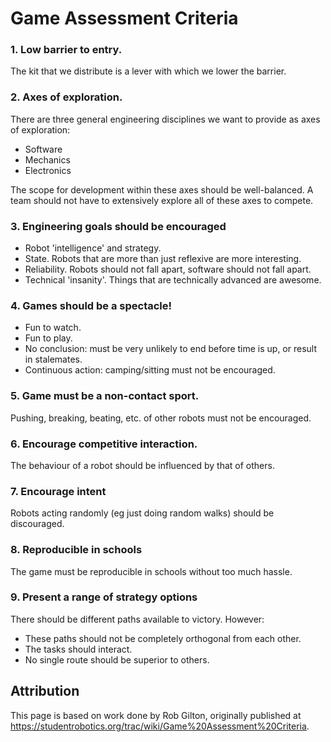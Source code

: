 # Game Assessment Criteria

### 1. Low barrier to entry.

The kit that we distribute is a lever with which we lower the barrier.

### 2. Axes of exploration.

There are three general engineering disciplines we want to provide as axes of exploration:

- Software
- Mechanics
- Electronics

The scope for development within these axes should be well-balanced. A team should not have to extensively explore all of these axes to compete.

### 3. Engineering goals should be encouraged

- Robot 'intelligence' and strategy.
- State. Robots that are more than just reflexive are more interesting.
- Reliability. Robots should not fall apart, software should not fall apart.
- Technical 'insanity'. Things that are technically advanced are awesome.

### 4. Games should be a spectacle!

- Fun to watch.
- Fun to play.
- No conclusion: must be very unlikely to end before time is up, or result in stalemates.
- Continuous action: camping/sitting must not be encouraged.

### 5. Game must be a non-contact sport.

Pushing, breaking, beating, etc. of other robots must not be encouraged.

### 6. Encourage competitive interaction.

The behaviour of a robot should be influenced by that of others.

### 7. Encourage intent

Robots acting randomly (eg just doing random walks) should be discouraged.

### 8. Reproducible in schools

The game must be reproducible in schools without too much hassle.

### 9. Present a range of strategy options

There should be different paths available to victory. However:

- These paths should not be completely orthogonal from each other.
- The tasks should interact.
- No single route should be superior to others.

## Attribution

This page is based on work done by Rob Gilton, originally published at https://studentrobotics.org/trac/wiki/Game%20Assessment%20Criteria.
